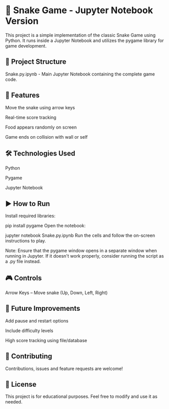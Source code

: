 # 🐍 Snake Game - Jupyter Notebook Version
This project is a simple implementation of the classic Snake Game using Python. It runs inside a Jupyter Notebook and utilizes the pygame library for game development.

## 📁 Project Structure
Snake.py.ipynb - Main Jupyter Notebook containing the complete game code.

## 🧠 Features
Move the snake using arrow keys

Real-time score tracking

Food appears randomly on screen

Game ends on collision with wall or self

## 🛠️ Technologies Used
Python

Pygame

Jupyter Notebook

## ▶️ How to Run
Install required libraries:


pip install pygame
Open the notebook:

jupyter notebook Snake.py.ipynb
Run the cells and follow the on-screen instructions to play.

Note: Ensure that the pygame window opens in a separate window when running in Jupyter. If it doesn't work properly, consider running the script as a .py file instead.

## 🎮 Controls
Arrow Keys – Move snake (Up, Down, Left, Right)

## 🚧 Future Improvements
Add pause and restart options

Include difficulty levels

High score tracking using file/database


## 🤝 Contributing
Contributions, issues and feature requests are welcome!

## 📄 License
This project is for educational purposes. Feel free to modify and use it as needed.

